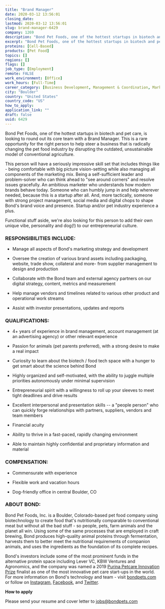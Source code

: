 ```yaml
---
title: "Brand Manager"
date: 2020-03-12 13:56:01
closing_date: 
lastmod: 2020-03-12 13:56:01
slug: brand-manager-6429
company: 1269
description: "Bond Pet Foods, one of the hottest startups in biotech and pet care, is looking to round out its core team with a Brand Manager. This is a rare opportunity for the right person to help steer a business that is radically changing the pet food industry by disrupting the outdated, unsustainable model of conventional agriculture."
excerpt: "Bond Pet Foods, one of the hottest startups in biotech and pet care, is looking to round out its core team with a Brand Manager. This is a rare opportunity for the right person to help steer a business that is radically changing the pet food industry by disrupting the outdated, unsustainable model of conventional agriculture."
proteins: [Cell-Based]
products: [Pet Food]
topics: []
regions: []
flags: []
job_type: [Employment]
remote: FALSE
work_environment: [Office]
work_hours: [Full-Time]
career_category: [Business Development, Management & Coordination, Marketing & Communications]
city: "Boulder"
country: "United States"
country_code: "US"
how_to_apply: 
application_link: ""
draft: false
uuid: 6429
---
```

Bond Pet Foods, one of the hottest startups in biotech and pet care, is
looking to round out its core team with a Brand Manager. This is a rare
opportunity for the right person to help steer a business that is
radically changing the pet food industry by disrupting the outdated,
unsustainable model of conventional agriculture.

This person will have a seriously impressive skill set that includes
things like - being comfortable with big picture vision-setting while
also managing all components of the marketing mix. Being a
self-sufficient leader and problem-solver who can think ahead to "see
around corners" and resolve issues gracefully. An ambitious marketer who
understands how modern brands behave today. Someone who can humbly jump
in and help wherever needed, because this is a startup after all. And,
more tactically, someone with strong project management, social media
and digital chops to shape Bond's brand voice and presence. Startup
and/or pet industry experience a plus.

Functional stuff aside, we're also looking for this person to add their
own unique vibe, personality and dog(!) to our entrepreneurial culture.

### RESPONSIBILITIES INCLUDE:

-   Manage all aspects of Bond's marketing strategy and development

-   Oversee the creation of various brand assets including packaging,
    website, trade show, collateral and more- from supplier management
    to design and production

-   Collaborate with the Bond team and external agency partners on our
    digital strategy, content, metrics and measurement

-   Help manage vendors and timelines related to various other product
    and operational work streams

-   Assist with investor presentations, updates and reports

### QUALIFICATIONS:

-   4+ years of experience in brand management, account management (at
    an advertising agency) or other relevant experience

-   Passion for animals (pet parents preferred), with a strong desire to
    make a real impact

-   Curiosity to learn about the biotech / food tech space with a hunger
    to get smart about the science behind Bond

-   Highly organized and self-motivated, with the ability to juggle
    multiple priorities autonomously under minimal supervision

-   Entrepreneurial spirit with a willingness to roll up your sleeves to
    meet tight deadlines and drive results

-   Excellent interpersonal and presentation skills -- a "people person"
    who can quickly forge relationships with partners, suppliers,
    vendors and team members

-   Financial acuity

-   Ability to thrive in a fast-paced, rapidly changing environment

-   Able to maintain highly confidential and proprietary information and
    material

### COMPENSATION:

-   Commensurate with experience

-   Flexible work and vacation hours

-   Dog-friendly office in central Boulder, CO

### ABOUT BOND:

Bond Pet Foods, Inc. is a Boulder, Colorado-based pet food company using
biotechnology to create food that's nutritionally comparable to
conventional meat but without all the bad stuff - so people, pets, farm
animals and the planet all win. Using some of the same processes that
are employed in craft brewing, Bond produces high-quality animal
proteins through fermentation, harvests them to better meet the
nutritional requirements of companion animals, and uses the ingredients
as the foundation of its complete recipes.

Bond's investors include some of the most prominent funds in the
alternative protein space including Lever VC, KBW Ventures and
Agronomics, and the company was named a 2019 [Purina Petcare Innovation
Prize](http://newscenter.purina.com/2019-01-30-Five-Pet-Care-Startups-Chosen-For-Purina-Pet-Care-Innovation-Prize)
finalist as one of the most innovative pet care start-ups in the world.
For more information on Bond's technology and team - visit
[bondpets.com](https://www.bondpets.com/) or follow on
[Instagram](https://www.instagram.com/bondpetfoods/),
[Facebook](https://www.facebook.com/bondpetfoods/), and
[Twitter](https://twitter.com/bondpetfoods).


**How to apply**


Please send your resume and cover letter to <jobs@bondpets.com>
